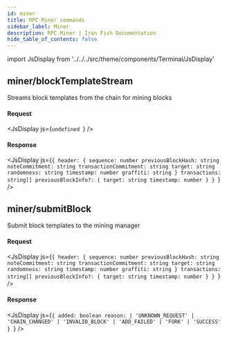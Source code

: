 ```yaml
---
id: miner
title: RPC Miner commands
sidebar_label: Miner
description: RPC Miner | Iron Fish Documentation
hide_table_of_contents: false
---
```


import JsDisplay from '../../../src/theme/components/Terminal/JsDisplay'

## miner/blockTemplateStream

Streams block templates from the chain for mining blocks

#### Request

<JsDisplay js={`undefined
`} />

#### Response

<JsDisplay js={`{
  header: {
    sequence: number
    previousBlockHash: string
    noteCommitment: string
    transactionCommitment: string
    target: string
    randomness: string
    timestamp: number
    graffiti: string
  }
  transactions: string[]
  previousBlockInfo?: {
    target: string
    timestamp: number
  }
}
`} />

## miner/submitBlock

Submit block templates to the mining manager

#### Request

<JsDisplay js={`{
  header: {
    sequence: number
    previousBlockHash: string
    noteCommitment: string
    transactionCommitment: string
    target: string
    randomness: string
    timestamp: number
    graffiti: string
  }
  transactions: string[]
  previousBlockInfo?: {
    target: string
    timestamp: number
  }
}
`} />

#### Response

<JsDisplay js={`{
  added: boolean
  reason:
    | 'UNKNOWN_REQUEST'
    | 'CHAIN_CHANGED'
    | 'INVALID_BLOCK'
    | 'ADD_FAILED'
    | 'FORK'
    | 'SUCCESS'
}
`} />

